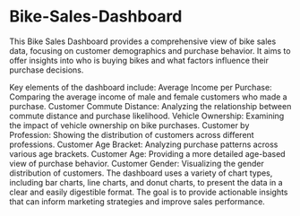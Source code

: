 # Bike-Sales-Dashboard
This Bike Sales Dashboard provides a comprehensive view of bike sales data, focusing on customer demographics and purchase behavior. It aims to offer insights into who is buying bikes and what factors influence their purchase decisions.

Key elements of the dashboard include:
Average Income per Purchase: Comparing the average income of male and female customers who made a purchase.
Customer Commute Distance: Analyzing the relationship between commute distance and purchase likelihood.
Vehicle Ownership: Examining the impact of vehicle ownership on bike purchases.
Customer by Profession: Showing the distribution of customers across different professions.
Customer Age Bracket: Analyzing purchase patterns across various age brackets.
Customer Age: Providing a more detailed age-based view of purchase behavior.
Customer Gender: Visualizing the gender distribution of customers.
The dashboard uses a variety of chart types, including bar charts, line charts, and donut charts, to present the data in a clear and easily digestible format. The goal is to provide actionable insights that can inform marketing strategies and improve sales performance.

